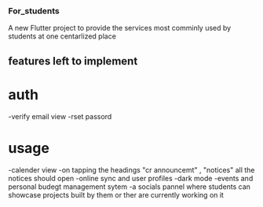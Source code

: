 ### For_students

A new Flutter project to provide the services most comminly used by students at one centarlized place

## features left to implement 

# auth
-verify email view
-rset passord

# usage

-calender view
-on tapping the headings "cr announcemt" , "notices" all the notices should open
-online sync and user profiles
-dark mode
-events and personal budegt management sytem
-a socials pannel where students can showcase projects built by them or ther are currently working on it
 